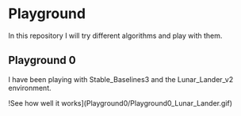 # Playground
 In this repository I will try different algorithms and play with them.

## Playground 0
I have been playing with Stable_Baselines3 and the Lunar_Lander_v2 environment.

!See how well it works](Playground0/Playground0_Lunar_Lander.gif)
